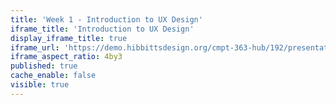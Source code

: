 ```yaml
---
title: 'Week 1 - Introduction to UX Design'
iframe_title: 'Introduction to UX Design'
display_iframe_title: true
iframe_url: 'https://demo.hibbittsdesign.org/cmpt-363-hub/192/presentations/introduction-to-ux'
iframe_aspect_ratio: 4by3
published: true
cache_enable: false
visible: true
---
```

